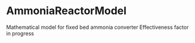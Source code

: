 # AmmoniaReactorModel
Mathematical model for fixed bed ammonia converter
Effectiveness factor in progress
